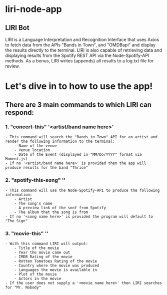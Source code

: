 # liri-node-app
## LIRI Bot

LIRI is a Language Interpretation and Recognition Interface that uses Axios to fetch data from the APIs "Bands in Town", and "OMDBapi" and display the results directly to the terminal.  LIRI is also capable of retrieving data and displaying results from the Spotify REST API via the Node-Spotify-API methods.
As a bonus, LIRI writes (appends) all results to a log.txt file for review.

# Let's dive in to how to use the app!

## There are 3 main commands to which LIRI can respond:

### 1. "concert-this" '<artist/band name here>'
    - This command will search the "Bands in Town" API for an artist and render the following information to the terminal:
        - Name of the venue
        - Venue location
        - Date of the Event (displayed in "MM/Do/YYYY" format via Moment.js)
    - If no '<artist/band name here>' is provided then the app will produce results for the band "Thrice"

### 2. "spotify-this-song" '<song name here>'
    - This command will use the Node-Spotify-API to produce the following information:
        - Artist
        - The song's name
        - A preview link of the sonf from Spotify
        - The album that the song is from
    - If no '<song name here>' is provided the program will default to "The Sign"

### 3. "movie-this" '<movie name here>'
    - With this command LIRI will output:
        - Title of the movie
        - Year the movie came out
        - IMDB Rating of the movie
        - Rotten Tomatoes Rating of the movie
        - Country where the movie was produced
        - Languages the movie is available in
        - Plot of the movie
        - Actors in the movie
    - If the user does not supply a '<movie name here>' then LIRI searches for "Mr. Nobody"


        